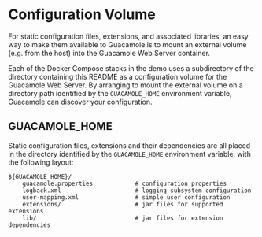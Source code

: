 Configuration Volume
====================

For static configuration files, extensions, and associated libraries, an 
easy way to make them available to Guacamole is to mount an external volume
(e.g. from the host) into the Guacamole Web Server container.

Each of the Docker Compose stacks in the demo uses a subdirectory of the
directory containing this README as a configuration volume for the Guacamole
Web Server. By arranging to mount the external volume on a directory path
identified by the `GUACAMOLE_HOME` environment variable, Guacamole can
discover your configuration.

## GUACAMOLE_HOME

Static configuration files, extensions and their dependencies are all placed 
in the directory identified by the `GUACAMOLE_HOME` environment variable, 
with the following layout:

```
${GUACAMOLE_HOME}/
    guacamole.properties            # configuration properties
    logback.xml                     # logging subsystem configuration
    user-mapping.xml                # simple user configuration
    extensions/                     # jar files for supported extensions
    lib/                            # jar files for extension dependencies
```


